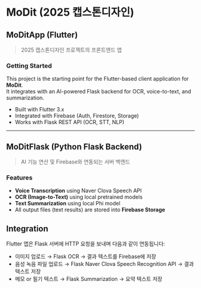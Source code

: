 # MoDit (2025 캡스톤디자인)

## MoDitApp (Flutter)
> 2025 캡스톤디자인 프로젝트의 프론트엔드 앱

### Getting Started
This project is the starting point for the Flutter-based client application for **MoDit**.  
It integrates with an AI-powered Flask backend for OCR, voice-to-text, and summarization.

- Built with Flutter 3.x  
- Integrated with Firebase (Auth, Firestore, Storage)  
- Works with Flask REST API (OCR, STT, NLP)

---

## MoDitFlask (Python Flask Backend)
> AI 기능 연산 및 Firebase와 연동되는 서버 백엔드

### Features
- **Voice Transcription** using Naver Clova Speech API  
- **OCR (Image-to-Text)** using local pretrained models  
- **Text Summarization** using local Phi model  
- All output files (text results) are stored into **Firebase Storage**

## Integration
Flutter 앱은 Flask 서버에 HTTP 요청을 보내며 다음과 같이 연동됩니다:

- 이미지 업로드 → Flask OCR → 결과 텍스트를 Firebase에 저장  
- 음성 녹음 파일 업로드 → Flask Naver Clova Speech Recognition API → 결과 텍스트 저장  
- 메모 or 필기 텍스트 → Flask Summarization → 요약 텍스트 저장
